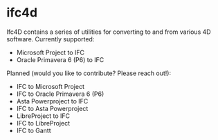 # ifc4d

Ifc4D contains a series of utilities for converting to and from various 4D software. Currently supported:

 - Microsoft Project to IFC
 - Oracle Primavera 6 (P6) to IFC

Planned (would you like to contribute? Please reach out!):

 - IFC to Microsoft Project
 - IFC to Oracle Primavera 6 (P6)
 - Asta Powerproject to IFC
 - IFC to Asta Powerproject
 - LibreProject to IFC
 - IFC to LibreProject
 - IFC to Gantt
